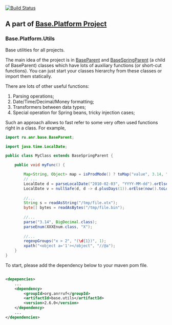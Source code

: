 [![Build Status](https://travis-ci.org/anr-ru/base.utils.svg?branch=master)](https://travis-ci.org/anr-ru/base.utils)

## A part of [Base.Platform Project](https://github.com/anr-ru/base.platform.parent)

### Base.Platform.Utils

Base utilities for all projects.

The main idea of the project is in [BaseParent](./src/main/java/ru/anr/base/BaseParent.java) and
[BaseSpringParent](./src/main/java/ru/anr/base/BaseSpringParent.java) (a child of BaseParent) classes which have
lots of auxiliary functions (or short-cut functions). You can just start your classes hierarchy from these classes
or import them statically.

There are lots of other useful functions:

1. Parsing operations;
2. Date/Time/Decimal/Money formatting;
3. Transformers between data types;
4. Special operation for Spring beans, tricky injection cases;

Such an approach allows to fast refer to some very often used functions right in a class.
For example,

```java
import ru.anr.base.BaseParent;

import java.time.LocalDate;

public class MyClass extends BaseSpringParent {

    public void myFunc() {

        Map<String, Object> map = isProdMode() ? toMap("value", 3.14, "desc", "pi") : toMap();
        // ...
        LocalDate d = parseLocalDate("2010-02-03", "YYYY-MM-dd").orElse(null);
        LocalDate v = nullSafe(d, d -> d.plusDays(1)).orElse(now().toLocalDate());
        
        //...
        String s = readAsString("/tmp/file.xtx");
        byte[] bytes = readAsBytes("/tmp/file.bin");
        
        //...
        parse("3.14", BigDecimal.class);
        parseEnum(XXXEnum.class, "X");
        
        //...
        regexpGroups("x > 2", "(\d{1})", 1);
        xpath("<object a='1'></object", "//@a");
    }
}
```

To start, please add the dependency below to your maven pom file.

```xml

<depepencies>
    ...
    <dependency>
        <groupId>org.anrruf</groupId>
        <artifactId>base.utils</artifactId>
        <version>2.6.0</version>
    </dependency>
    ...
</dependencies>
```
